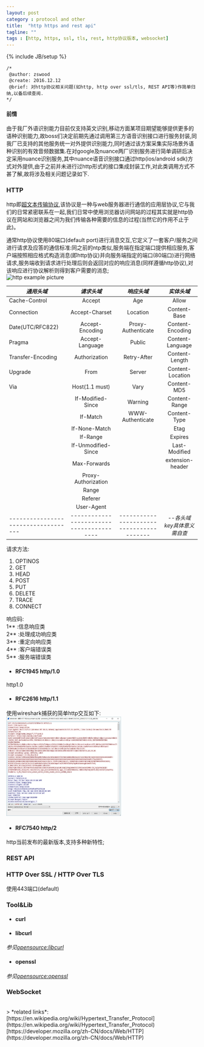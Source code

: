 ```yaml
---
layout: post
category : protocol and other
title:	"http https and rest api"
tagline: ""
tags : [http, https, ssl, tls, rest, http协议版本, websocket]
---
```

{% include JB/setup %}

	/*
	 @author: zswood
	 @create: 2016.12.12
	 @brief: 对http协议相关问题(如http, http over ssl/tls, REST API等)作简单归纳,以备后续查阅.
	*/
  
  

#### 前情
由于我厂外语识别能力目前仅支持英文识别,移动方面某项目期望能够提供更多的语种识别能力,故boss们决定前期先通过调用第三方语音识别接口进行服务封装,同我厂已支持的其他服务统一对外提供识别能力,同时通过该方案采集实际场景外语种识别的有效音频数据集.在对google及nuance两厂识别服务进行简单调研后决定采用nuance识别服务,其中nuance语音识别接口通过http(ios/android sdk)方式对外提供,由于之前并未进行过http形式的接口集成封装工作,对此类调用方式不甚了解,故将涉及相关问题记录如下.


### HTTP  
http即[超文本传输协议](http://baike.baidu.com/item/http),该协议是一种与web服务器进行通信的应用层协议,它与我们的日常紧密联系在一起,我们日常中使用浏览器访问网站的过程其实就是http协议在网站和浏览器之间为我们传输各种需要的信息的过程(当然它的作用不止于此)。  

通常http协议使用80端口(default port)进行消息交互,它定义了一套客户/服务之间进行请求及应答的通信标准:同之前的ntp类似,服务端在指定端口提供相应服务,客户端按照相应格式构造消息(即http协议)并向服务端指定的端口(80端口)进行网络请求,服务端收到请求进行处理后则会返回对应的响应消息(同样遵循http协议),对该响应进行协议解析则得到客户需要的消息;  
![http example picture](/picture/protocol-and-other/http-and-https/http_protocol.jpg)  
 
|	*通用头域*		|		*请求头域*		|		*响应头域*		|		*实体头域*		|
| -------------------- |:--------------------:|:--------------------:|:--------------------:|
| Cache-Control		| 	Accept				| Age				| Allow
| Connection		| 	Accept-Charset		| Location			| Content-Base
| Date(UTC/RFC822)	| 	Accept-Encoding		| Proxy-Authenticate| Content-Encoding
| Pragma			| 	Accept-Language		| Public			| Content-Language
| Transfer-Encoding	| 	Authorization		| Retry-After		| Content-Length
| Upgrade			| 	From				| Server			| Content-Location
| Via				| 	Host(1.1 must)		| Vary				| Content-MD5
|					|	If-Modified-Since	| Warning			| Content-Range
|					|	If-Match			| WWW-Authenticate	| Content-Type
|					|	If-None-Match		|					| Etag
|					|	If-Range			|					| Expires
|					|	If-Unmodified-Since	| 					| Last-Modified
|					|	Max-Forwards		|					| extension-header
|					|	Proxy-Authorization	|					|
|					|	Range				|					|
|					|	Referer				|					|
|					|	User-Agent			|					|
|-----------------------------------| ---------------------------------------- | ---------------------------------------- |--*各头域key具体意义需自查* |
  
请求方法:  
1. OPTINOS  
2. GET  
3. HEAD  
4. POST  
5. PUT  
6. DELETE  
7. TRACE  
8. CONNECT  


响应码:  
 1** :信息响应类  
 2** :处理成功响应类  
 3** :重定向响应类  
 4** :客户端错误类  
 5** :服务端错误类  


* #### RFC1945 http/1.0
http1.0

* #### RFC2616 http/1.1
使用wireshark捕获的简单http交互如下:  
<img src="/picture/protocol-and-other/http-and-https/http_wireshark.jpg" width="60%" height="60%" />


* #### RFC7540 http/2
http当前发布的最新版本,支持多种新特性;

### REST API  

### HTTP Over SSL / HTTP Over TLS  
使用443端口(default)

### Tool&Lib
* #### curl
* #### libcurl
*参见[opensource:libcurl](link:)*
* #### openssl
*参见[opensource:openssl](link:)*

### WebSocket
 
<br/>
> *related links*:  
[https://en.wikipedia.org/wiki/Hypertext_Transfer_Protocol](https://en.wikipedia.org/wiki/Hypertext_Transfer_Protocol)  
[https://developer.mozilla.org/zh-CN/docs/Web/HTTP](https://developer.mozilla.org/zh-CN/docs/Web/HTTP)
